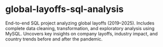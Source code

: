 # global-layoffs-sql-analysis
End-to-end SQL project analyzing global layoffs (2019–2025). Includes complete data cleaning, transformation, and exploratory analysis using MySQL. Uncovers key insights on company layoffs, industry impact, and country trends before and after the pandemic.
